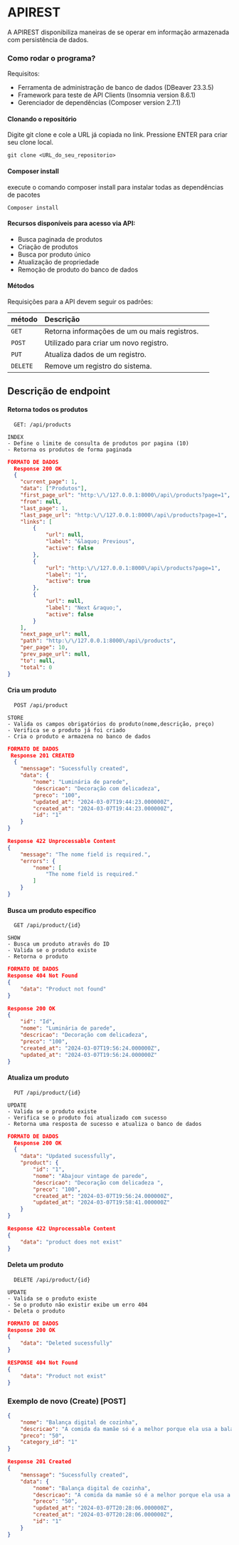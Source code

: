 # APIREST
A APIREST disponibiliza maneiras de se operar em informação armazenada com persistência de dados.

### Como rodar o programa?
Requisitos:
- Ferramenta de administração de banco de dados (DBeaver 23.3.5)
- Framework para teste de API Clients (Insomnia version 8.6.1)
- Gerenciador de dependências 
(Composer version 2.7.1)
 

#### Clonando o repositório
Digite git clone e cole a URL já copiada no link. Pressione ENTER para criar seu clone local.
```
git clone <URL_do_seu_repositorio>
```

#### Composer install
execute o comando composer install para instalar todas as dependências de pacotes
```
Composer install
```

#### Recursos disponíveis para acesso via API:

- Busca paginada de produtos
- Criação de produtos
- Busca por produto único
- Atualização de propriedade
- Remoção de produto do banco de dados


#### Métodos 
Requisições para a API devem seguir os padrões:

| método   | Descrição       |  |
| :---------- | :--------- | :------------------------------------------ |
| `GET`      |  Retorna informações de um ou mais registros. |
| `POST`      |  Utilizado para criar um novo registro. |
| `PUT`      |  Atualiza dados de um registro. |
| `DELETE`      |  Remove um registro do sistema. |

## Descrição de endpoint
#### Retorna todos os produtos

```http
  GET: /api/products
```
```
INDEX
- Define o limite de consulta de produtos por pagina (10)
- Retorna os produtos de forma paginada
```
```json
FORMATO DE DADOS
  Response 200 OK
  {
	"current_page": 1,
	"data": ["Produtos"],
	"first_page_url": "http:\/\/127.0.0.1:8000\/api\/products?page=1",
	"from": null,
	"last_page": 1,
	"last_page_url": "http:\/\/127.0.0.1:8000\/api\/products?page=1",
	"links": [
		{
			"url": null,
			"label": "&laquo; Previous",
			"active": false
		},
		{
			"url": "http:\/\/127.0.0.1:8000\/api\/products?page=1",
			"label": "1",
			"active": true
		},
		{
			"url": null,
			"label": "Next &raquo;",
			"active": false
		}
	],
	"next_page_url": null,
	"path": "http:\/\/127.0.0.1:8000\/api\/products",
	"per_page": 10,
	"prev_page_url": null,
	"to": null,
	"total": 0
}
```
#### Cria um produto 

```http-
  POST /api/product
```
```
STORE
- Valida os campos obrigatórios do produto(nome,descrição, preço)
- Verifica se o produto já foi criado
- Cria o produto e armazena no banco de dados
```
```json
FORMATO DE DADOS
 Response 201 CREATED
  {
	"menssage": "Sucessfully created",
	"data": {
		"nome": "Luminária de parede",
		"descricao": "Decoração com delicadeza",
		"preco": "100",
		"updated_at": "2024-03-07T19:44:23.000000Z",
		"created_at": "2024-03-07T19:44:23.000000Z",
		"id": "1"
	}
}

Response 422 Unprocessable Content
{
	"message": "The nome field is required.",
	"errors": {
		"nome": [
			"The nome field is required."
		]
	}
}
```

#### Busca um produto específico

```http
  GET /api/product/{id}
```
```
SHOW
- Busca um produto atravês do ID
- Valida se o produto existe
- Retorna o produto
```
``` json
FORMATO DE DADOS
Response 404 Not Found
{
	"data": "Product not found"
}

Response 200 OK 
{
	"id": "Id",
	"nome": "Luminária de parede",
	"descricao": "Decoração com delicadeza",
	"preco": "100",
	"created_at": "2024-03-07T19:56:24.000000Z",
	"updated_at": "2024-03-07T19:56:24.000000Z"
}
```  

#### Atualiza um produto

```http
  PUT /api/product/{id}
```
```
UPDATE
- Valida se o produto existe
- Verifica se o produto foi atualizado com sucesso
- Retorna uma resposta de sucesso e atualiza o banco de dados
```
```json
FORMATO DE DADOS
  Response 200 OK
  {
	"data": "Updated sucessfully",
	"product": {
		"id": "1",
		"nome": "Abajour vintage de parede",
		"descricao": "Decoração com delicadeza ",
		"preco": "100",
		"created_at": "2024-03-07T19:56:24.000000Z",
		"updated_at": "2024-03-07T19:58:41.000000Z"
	}
}

Response 422 Unprocessable Content
{
	"data": "product does not exist"
}
```
#### Deleta um produto

```http
  DELETE /api/product/{id}
```
```
UPDATE
- Valida se o produto existe
- Se o produto não existir exibe um erro 404
- Deleta o produto
```
```json
FORMATO DE DADOS
Response 200 OK
{
	"data": "Deleted sucessfully"
}

RESPONSE 404 Not Found
{
	"data": "Product not exist"
}
```

### Exemplo de novo (Create) [POST]
```json
{
	"nome": "Balança digital de cozinha",
	"descricao": "A comida da mamãe só é a melhor porque ela usa a balança digital",
	"preco": "50",
	"category_id": "1"
}

Response 201 Created
{
	"menssage": "Sucessfully created",
	"data": {
		"nome": "Balança digital de cozinha",
		"descricao": "A comida da mamãe só é a melhor porque ela usa a balança digital",
		"preco": "50",
		"updated_at": "2024-03-07T20:28:06.000000Z",
		"created_at": "2024-03-07T20:28:06.000000Z",
		"id": "1"
	}
}
```
  
